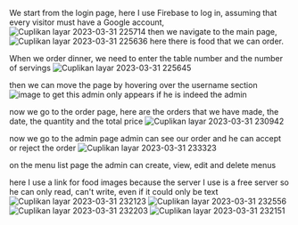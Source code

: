 We start from the login page, here I use Firebase to log in, assuming that every visitor must have a Google account,
![Cuplikan layar 2023-03-31 225714](https://user-images.githubusercontent.com/88383646/229170920-1deb57ce-5a77-4f76-ad59-d816cb8b1938.png)
then we navigate to the main page,
![Cuplikan layar 2023-03-31 225636](https://user-images.githubusercontent.com/88383646/229171523-1e77c827-b9aa-45e8-a9c8-fe94903da02c.png)
here there is food that we can order. 


When we order dinner, we need to enter the table number and the number of servings
![Cuplikan layar 2023-03-31 225645](https://user-images.githubusercontent.com/88383646/229171760-672e646f-ce0f-4ce2-99fa-55bedf9a8c19.png)

then we can move the page by hovering over the username section
![image](https://user-images.githubusercontent.com/88383646/229172419-bc784d2b-4bfd-4664-ab9b-cae1eb46e0ed.png)
to get this admin only appears if he is indeed the admin

now we go to the order page, here are the orders that we have made, the date, the quantity and the total price
![Cuplikan layar 2023-03-31 230942](https://user-images.githubusercontent.com/88383646/229173637-f6fd104f-3db3-4b38-8633-7e6323034039.png)

now we go to the admin page
admin can see our order and he can accept or reject the order
![Cuplikan layar 2023-03-31 233323](https://user-images.githubusercontent.com/88383646/229178514-6146a2e4-c777-4c64-81de-626386c49203.png)

on the menu list page the admin can create, view, edit and delete menus

here I use a link for food images because the server I use is a free server so he can only read, can't write, even if it could only be text
![Cuplikan layar 2023-03-31 232123](https://user-images.githubusercontent.com/88383646/229176691-f1233a62-d3f3-4ffb-aa82-96bc20dc01f8.png)
![Cuplikan layar 2023-03-31 232556](https://user-images.githubusercontent.com/88383646/229176892-61b658a7-78e9-46da-88a2-2bd96a4006a9.png)
![Cuplikan layar 2023-03-31 232203](https://user-images.githubusercontent.com/88383646/229176779-82501277-010a-4ceb-89e4-2a0aa4994459.png)
![Cuplikan layar 2023-03-31 232151](https://user-images.githubusercontent.com/88383646/229176610-4adfd748-5a77-4866-a704-585e1ba28e39.png)
